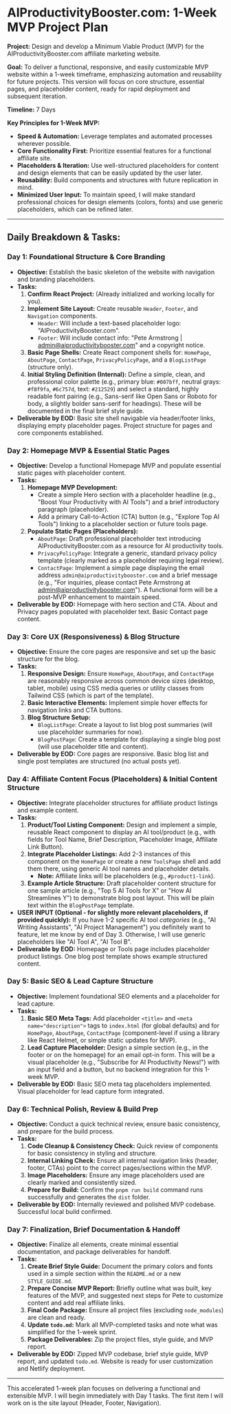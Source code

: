 # AIProductivityBooster.com: 1-Week MVP Project Plan

**Project:** Design and develop a Minimum Viable Product (MVP) for the AIProductivityBooster.com affiliate marketing website.

**Goal:** To deliver a functional, responsive, and easily customizable MVP website within a 1-week timeframe, emphasizing automation and reusability for future projects. This version will focus on core structure, essential pages, and placeholder content, ready for rapid deployment and subsequent iteration.

**Timeline:** 7 Days

**Key Principles for 1-Week MVP:**
*   **Speed & Automation:** Leverage templates and automated processes wherever possible.
*   **Core Functionality First:** Prioritize essential features for a functional affiliate site.
*   **Placeholders & Iteration:** Use well-structured placeholders for content and design elements that can be easily updated by the user later.
*   **Reusability:** Build components and structures with future replication in mind.
*   **Minimized User Input:** To maintain speed, I will make standard professional choices for design elements (colors, fonts) and use generic placeholders, which can be refined later.

---

## Daily Breakdown & Tasks:

### Day 1: Foundational Structure & Core Branding
*   **Objective:** Establish the basic skeleton of the website with navigation and branding placeholders.
*   **Tasks:**
    1.  **Confirm React Project:** (Already initialized and working locally for you).
    2.  **Implement Site Layout:** Create reusable `Header`, `Footer`, and `Navigation` components.
        *   `Header`: Will include a text-based placeholder logo: "AIProductivityBooster.com".
        *   `Footer`: Will include contact info: "Pete Armstrong | admin@aiproductivitybooster.com" and a copyright notice.
    3.  **Basic Page Shells:** Create React component shells for: `HomePage`, `AboutPage`, `ContactPage`, `PrivacyPolicyPage`, and a `BlogListPage` (structure only).
    4.  **Initial Styling Definition (Internal):** Define a simple, clean, and professional color palette (e.g., primary blue: `#007bff`, neutral grays: `#f8f9fa`, `#6c757d`, text: `#212529`) and select a standard, highly readable font pairing (e.g., Sans-serif like Open Sans or Roboto for body, a slightly bolder sans-serif for headings). These will be documented in the final brief style guide.
*   **Deliverable by EOD:** Basic site shell navigable via header/footer links, displaying empty placeholder pages. Project structure for pages and core components established.

### Day 2: Homepage MVP & Essential Static Pages
*   **Objective:** Develop a functional Homepage MVP and populate essential static pages with placeholder content.
*   **Tasks:**
    1.  **Homepage MVP Development:**
        *   Create a simple Hero section with a placeholder headline (e.g., "Boost Your Productivity with AI Tools") and a brief introductory paragraph (placeholder).
        *   Add a primary Call-to-Action (CTA) button (e.g., "Explore Top AI Tools") linking to a placeholder section or future tools page.
    2.  **Populate Static Pages (Placeholders):**
        *   `AboutPage`: Draft professional placeholder text introducing AIProductivityBooster.com as a resource for AI productivity tools.
        *   `PrivacyPolicyPage`: Integrate a generic, standard privacy policy template (clearly marked as a placeholder requiring legal review).
        *   `ContactPage`: Implement a simple page displaying the email address `admin@aiproductivitybooster.com` and a brief message (e.g., "For inquiries, please contact Pete Armstrong at admin@aiproductivitybooster.com"). A functional form will be a post-MVP enhancement to maintain speed.
*   **Deliverable by EOD:** Homepage with hero section and CTA. About and Privacy pages populated with placeholder text. Basic Contact page content.

### Day 3: Core UX (Responsiveness) & Blog Structure
*   **Objective:** Ensure the core pages are responsive and set up the basic structure for the blog.
*   **Tasks:**
    1.  **Responsive Design:** Ensure `HomePage`, `AboutPage`, and `ContactPage` are reasonably responsive across common device sizes (desktop, tablet, mobile) using CSS media queries or utility classes from Tailwind CSS (which is part of the template).
    2.  **Basic Interactive Elements:** Implement simple hover effects for navigation links and CTA buttons.
    3.  **Blog Structure Setup:**
        *   `BlogListPage`: Create a layout to list blog post summaries (will use placeholder summaries for now).
        *   `BlogPostPage`: Create a template for displaying a single blog post (will use placeholder title and content).
*   **Deliverable by EOD:** Core pages are responsive. Basic blog list and single post templates are structured (no actual posts yet).

### Day 4: Affiliate Content Focus (Placeholders) & Initial Content Structure
*   **Objective:** Integrate placeholder structures for affiliate product listings and example content.
*   **Tasks:**
    1.  **Product/Tool Listing Component:** Design and implement a simple, reusable React component to display an AI tool/product (e.g., with fields for Tool Name, Brief Description, Placeholder Image, Affiliate Link Button).
    2.  **Integrate Placeholder Listings:** Add 2-3 instances of this component on the `HomePage` or create a new `ToolsPage` shell and add them there, using generic AI tool names and placeholder details.
        *   **Note:** Affiliate links will be placeholders (e.g., `#product1-link`).
    3.  **Example Article Structure:** Draft placeholder content structure for one sample article (e.g., "Top 5 AI Tools for X" or "How AI Streamlines Y") to demonstrate blog post layout. This will be plain text within the `BlogPostPage` template.
*   **USER INPUT (Optional - for slightly more relevant placeholders, if provided quickly):** If you have 1-2 specific AI tool *categories* (e.g., "AI Writing Assistants", "AI Project Management") you definitely want to feature, let me know by end of Day 3. Otherwise, I will use generic placeholders like "AI Tool A", "AI Tool B".
*   **Deliverable by EOD:** Homepage or Tools page includes placeholder product listings. One blog post template shows example structured content.

### Day 5: Basic SEO & Lead Capture Structure
*   **Objective:** Implement foundational SEO elements and a placeholder for lead capture.
*   **Tasks:**
    1.  **Basic SEO Meta Tags:** Add placeholder `<title>` and `<meta name="description">` tags to `index.html` (for global defaults) and for `HomePage`, `AboutPage`, `ContactPage` (component-level if using a library like React Helmet, or simple static updates for MVP).
    2.  **Lead Capture Placeholder:** Design a simple section (e.g., in the footer or on the homepage) for an email opt-in form. This will be a visual placeholder (e.g., "Subscribe for AI Productivity News!") with an input field and a button, but no backend integration for this 1-week MVP.
*   **Deliverable by EOD:** Basic SEO meta tag placeholders implemented. Visual placeholder for lead capture form integrated.

### Day 6: Technical Polish, Review & Build Prep
*   **Objective:** Conduct a quick technical review, ensure basic consistency, and prepare for the build process.
*   **Tasks:**
    1.  **Code Cleanup & Consistency Check:** Quick review of components for basic consistency in styling and structure.
    2.  **Internal Linking Check:** Ensure all internal navigation links (header, footer, CTAs) point to the correct pages/sections within the MVP.
    3.  **Image Placeholders:** Ensure any image placeholders used are clearly marked and consistently sized.
    4.  **Prepare for Build:** Confirm the `pnpm run build` command runs successfully and generates the `dist` folder.
*   **Deliverable by EOD:** Internally reviewed and polished MVP codebase. Successful local build confirmed.

### Day 7: Finalization, Brief Documentation & Handoff
*   **Objective:** Finalize all elements, create minimal essential documentation, and package deliverables for handoff.
*   **Tasks:**
    1.  **Create Brief Style Guide:** Document the primary colors and fonts used in a simple section within the `README.md` or a new `STYLE_GUIDE.md`.
    2.  **Prepare Concise MVP Report:** Briefly outline what was built, key features of the MVP, and suggested next steps for Pete to customize content and add real affiliate links.
    3.  **Final Code Package:** Ensure all project files (excluding `node_modules`) are clean and ready.
    4.  **Update `todo.md`:** Mark all MVP-completed tasks and note what was simplified for the 1-week sprint.
    5.  **Package Deliverables:** Zip the project files, style guide, and MVP report.
*   **Deliverable by EOD:** Zipped MVP codebase, brief style guide, MVP report, and updated `todo.md`. Website is ready for user customization and Netlify deployment.

---

This accelerated 1-week plan focuses on delivering a functional and extensible MVP. I will begin immediately with Day 1 tasks. The first item I will work on is the site layout (Header, Footer, Navigation).
